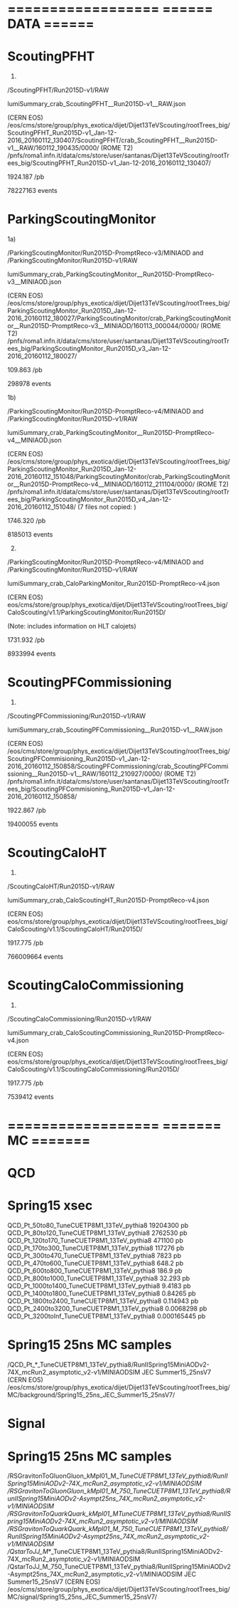 ==================
====== DATA ======
==================

ScoutingPFHT
============

1)

/ScoutingPFHT/Run2015D-v1/RAW

lumiSummary_crab_ScoutingPFHT__Run2015D-v1__RAW.json

(CERN EOS) /eos/cms/store/group/phys_exotica/dijet/Dijet13TeVScouting/rootTrees_big/ScoutingPFHT_Run2015D-v1_Jan-12-2016_20160112_130407/ScoutingPFHT/crab_ScoutingPFHT__Run2015D-v1__RAW/160112_190435/0000/
(ROME T2) /pnfs/roma1.infn.it/data/cms/store/user/santanas/Dijet13TeVScouting/rootTrees_big/ScoutingPFHT_Run2015D-v1_Jan-12-2016_20160112_130407/

1924.187 /pb

78227163 events


ParkingScoutingMonitor
======================

1a)

/ParkingScoutingMonitor/Run2015D-PromptReco-v3/MINIAOD and /ParkingScoutingMonitor/Run2015D-v1/RAW

lumiSummary_crab_ParkingScoutingMonitor__Run2015D-PromptReco-v3__MINIAOD.json

(CERN EOS) /eos/cms/store/group/phys_exotica/dijet/Dijet13TeVScouting/rootTrees_big/ParkingScoutingMonitor_Run2015D_Jan-12-2016_20160112_180027/ParkingScoutingMonitor/crab_ParkingScoutingMonitor__Run2015D-PromptReco-v3__MINIAOD/160113_000044/0000/
(ROME T2) /pnfs/roma1.infn.it/data/cms/store/user/santanas/Dijet13TeVScouting/rootTrees_big/ParkingScoutingMonitor_Run2015D_v3_Jan-12-2016_20160112_180027/

109.863 /pb

298978 events

1b)

/ParkingScoutingMonitor/Run2015D-PromptReco-v4/MINIAOD and /ParkingScoutingMonitor/Run2015D-v1/RAW

lumiSummary_crab_ParkingScoutingMonitor__Run2015D-PromptReco-v4__MINIAOD.json

(CERN EOS) /eos/cms/store/group/phys_exotica/dijet/Dijet13TeVScouting/rootTrees_big/ParkingScoutingMonitor_Run2015D_Jan-12-2016_20160112_151048/ParkingScoutingMonitor/crab_ParkingScoutingMonitor__Run2015D-PromptReco-v4__MINIAOD/160112_211104/0000/
(ROME T2) /pnfs/roma1.infn.it/data/cms/store/user/santanas/Dijet13TeVScouting/rootTrees_big/ParkingScoutingMonitor_Run2015D_v4_Jan-12-2016_20160112_151048/ (7 files not copied: )

1746.320 /pb

8185013 events

2)

/ParkingScoutingMonitor/Run2015D-PromptReco-v4/MINIAOD and /ParkingScoutingMonitor/Run2015D-v1/RAW

lumiSummary_crab_CaloParkingMonitor_Run2015D-PromptReco-v4.json

(CERN EOS) eos/cms/store/group/phys_exotica/dijet/Dijet13TeVScouting/rootTrees_big/CaloScouting/v1.1/ParkingScoutingMonitor/Run2015D/

(Note: includes information on HLT calojets)

1731.932 /pb

8933994 events


ScoutingPFCommissioning
=======================

1)

/ScoutingPFCommissioning/Run2015D-v1/RAW

lumiSummary_crab_ScoutingPFCommissioning__Run2015D-v1__RAW.json

(CERN EOS) /eos/cms/store/group/phys_exotica/dijet/Dijet13TeVScouting/rootTrees_big/ScoutingPFCommisioning_Run2015D-v1_Jan-12-2016_20160112_150858/ScoutingPFCommissioning/crab_ScoutingPFCommissioning__Run2015D-v1__RAW/160112_210927/0000/
(ROME T2) /pnfs/roma1.infn.it/data/cms/store/user/santanas/Dijet13TeVScouting/rootTrees_big/ScoutingPFCommisioning_Run2015D-v1_Jan-12-2016_20160112_150858/

1922.867 /pb

19400055 events

ScoutingCaloHT
============

1)

/ScoutingCaloHT/Run2015D-v1/RAW

lumiSummary_crab_CaloScoutingHT_Run2015D-PromptReco-v4.json

(CERN EOS) eos/cms/store/group/phys_exotica/dijet/Dijet13TeVScouting/rootTrees_big/CaloScouting/v1.1/ScoutingCaloHT/Run2015D/

1917.775 /pb

766009664 events

ScoutingCaloCommissioning
============

1)

/ScoutingCaloCommissioning/Run2015D-v1/RAW

lumiSummary_crab_CaloScoutingCommissioning_Run2015D-PromptReco-v4.json

(CERN EOS) eos/cms/store/group/phys_exotica/dijet/Dijet13TeVScouting/rootTrees_big/CaloScouting/v1.1/ScoutingCaloCommissioning/Run2015D/

1917.775 /pb

7539412 events


==================
======= MC =======
==================

QCD
=======================
Spring15                                      xsec
========================================================
QCD_Pt_50to80_TuneCUETP8M1_13TeV_pythia8      19204300 pb
QCD_Pt_80to120_TuneCUETP8M1_13TeV_pythia8     2762530 pb
QCD_Pt_120to170_TuneCUETP8M1_13TeV_pythia8    471100 pb
QCD_Pt_170to300_TuneCUETP8M1_13TeV_pythia8    117276 pb
QCD_Pt_300to470_TuneCUETP8M1_13TeV_pythia8    7823 pb
QCD_Pt_470to600_TuneCUETP8M1_13TeV_pythia8    648.2 pb
QCD_Pt_600to800_TuneCUETP8M1_13TeV_pythia8    186.9 pb
QCD_Pt_800to1000_TuneCUETP8M1_13TeV_pythia8   32.293 pb
QCD_Pt_1000to1400_TuneCUETP8M1_13TeV_pythia8  9.4183 pb
QCD_Pt_1400to1800_TuneCUETP8M1_13TeV_pythia8  0.84265 pb
QCD_Pt_1800to2400_TuneCUETP8M1_13TeV_pythia8  0.114943 pb
QCD_Pt_2400to3200_TuneCUETP8M1_13TeV_pythia8  0.0068298 pb
QCD_Pt_3200toInf_TuneCUETP8M1_13TeV_pythia8   0.000165445 pb

Spring15 25ns MC samples
========================

/QCD_Pt_*_TuneCUETP8M1_13TeV_pythia8/RunIISpring15MiniAODv2-74X_mcRun2_asymptotic_v2-v1/MINIAODSIM
JEC Summer15_25nsV7
(CERN EOS)
/eos/cms/store/group/phys_exotica/dijet/Dijet13TeVScouting/rootTrees_big/MC/background/Spring15_25ns_JEC_Summer15_25nsV7/


Signal
=======================

Spring15 25ns MC samples
========================

/RSGravitonToGluonGluon_kMpl01_M_*_TuneCUETP8M1_13TeV_pythia8/RunIISpring15MiniAODv2-74X_mcRun2_asymptotic_v2-v1/MINIAODSIM
/RSGravitonToGluonGluon_kMpl01_M_750_TuneCUETP8M1_13TeV_pythia8/RunIISpring15MiniAODv2-Asympt25ns_74X_mcRun2_asymptotic_v2-v1/MINIAODSIM
/RSGravitonToQuarkQuark_kMpl01_M_*_TuneCUETP8M1_13TeV_pythia8/RunIISpring15MiniAODv2-74X_mcRun2_asymptotic_v2-v1/MINIAODSIM
/RSGravitonToQuarkQuark_kMpl01_M_750_TuneCUETP8M1_13TeV_pythia8/RunIISpring15MiniAODv2-Asympt25ns_74X_mcRun2_asymptotic_v2-v1/MINIAODSIM
/QstarToJJ_M_*_TuneCUETP8M1_13TeV_pythia8/RunIISpring15MiniAODv2-74X_mcRun2_asymptotic_v2-v1/MINIAODSIM
/QstarToJJ_M_750_TuneCUETP8M1_13TeV_pythia8/RunIISpring15MiniAODv2-Asympt25ns_74X_mcRun2_asymptotic_v2-v1/MINIAODSIM
JEC Summer15_25nsV7
(CERN EOS)
/eos/cms/store/group/phys_exotica/dijet/Dijet13TeVScouting/rootTrees_big/MC/signal/Spring15_25ns_JEC_Summer15_25nsV7/
